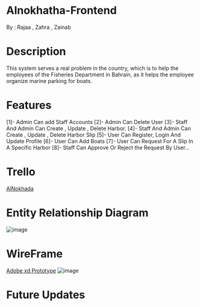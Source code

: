 # Alnokhatha-Frontend

By : Rajaa , Zahra , Zainab

# Description

This system serves a real problem in the country, which is to help the employees of the Fisheries Department in Bahrain, as it helps the employee organize marine parking for boats.

# Features

[1]- Admin Can add Staff Accounts
[2]- Admin Can Delete User
[3]- Staff And Admin Can Create , Update , Delete Harbor.
[4]- Staff And Admin Can Create , Update , Delete Harbor Slip
[5]- User Can Register, Login And Update Profile
[6]- User Can Add Boats
[7]- User Can Request For A Slip In A Specific Harbor
[8]- Staff Can Approve Or Reject the Request By User...

# Trello

[AlNokhada](https://trello.com/b/AuCook6R/%D8%A7%D9%84%D9%86%D9%88%D8%AE%D8%B0%D8%A9)

# Entity Relationship Diagram

![image](https://github.com/Rajaa-AlDaqqaq/Alnokhatha-Frontend/assets/81402701/74a3b468-5980-4d7c-8d2d-033bdb7583a8)

# WireFrame

[Adobe xd Prototype](https://xd.adobe.com/view/a9e599dc-e947-468b-8468-08d059982d02-fcb6/)
![image](https://github.com/Rajaa-AlDaqqaq/Alnokhatha-Frontend/assets/143516645/8bf7e316-9b4f-4261-b0f5-803c96a6cb1b)

# Future Updates
